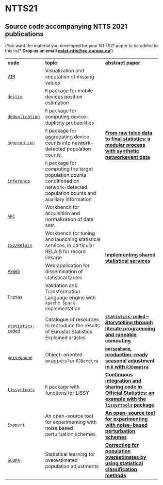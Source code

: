 NTTS21
======

Source code accompanying NTTS 2021 publications
---

(You want the material you developed for your NTTS21 paper to be added to this list? **Drop us an email [estat-ntts@ec.europa.eu](mailto:estat-ntts@ec.europa.eu)**!)

<table align="center">
<tr> <th align="left" valign="middle">code</th> 
     <th align="left" valign="middle">topic</th> 
     <th align="left" valign="middle">abstract paper</th> 
</tr> 
<!-- VIM -->
<tr> <td align="left" valign="middle" >
     <a href="https://github.com/statistikat/VIM"><code>VIM</code></a> </td>
     <td align="left" valign="middle">Visualization and imputation of missing values</td> 
     <td align="left" valign="middle">
     <strong><a href=""></a></strong> </td>     
</tr> 
<!-- destim / deduplication / aggregation / inference -->
<tr> <td align="left" valign="middle"><a href="https://github.com/MobilePhoneESSnetBigData/destim"><code>destim</code></a> </td>
      <td align="left" valign="middle"><code>R</code> package for mobile devices position estimation</td> 
      <td align="left" valign="middle" rowspan="4"><strong><a href="https://coms.events/NTTS2021/data/x_abstracts/x_abstract_53.pdf">From raw telco data to final statistics: a modular process with synthetic networkevent data</a></strong> </td>     
</tr> 
<tr> <td align="left" valign="middle"><a href="https://github.com/MobilePhoneESSnetBigData/deduplication"><code>deduplication</code></a> </td>
      <td align="left" valign="middle"><code>R</code> package for computing  device-duplicity  probabilities</td> 
</tr> 
<tr> <td align="left" valign="middle"><a href="https://github.com/MobilePhoneESSnetBigData/aggregation"><code>aggregation</code></a> </td>
      <td align="left" valign="middle"><code>R</code> package for aggregating device counts into network-detected population counts</td> 
</tr> 
<tr> <td align="left" valign="middle"><a href="https://github.com/MobilePhoneESSnetBigData/inference"><code>inference</code></a> </td>
      <td align="left" valign="middle"><code>R</code> package for computing  the  target  population  counts  conditioned  on  network-detected  population  counts  and  auxiliary  information</td> 
</tr> 
<!-- ARC / is2 / PxWeb / Trevas -->
<tr> <td align="left" valign="middle"><a href="https://github.com/InseeFr/ARC"><code>ARC</code></a> </td>
      <td align="left" valign="middle">Workbench for acquisition and normalization of data sets</td> 
      <td align="left" valign="middle" rowspan="4"><strong><a href="https://coms.events/NTTS2021/data/x_abstracts/x_abstract_148.docx">Implementing shared statistical services</a></strong> </td>     
</tr> 
<tr> <td align="left" valign="middle"><a href="https://github.com/mecdcme/is2"><code>IS2/Relais</code></a> </td>
      <td align="left" valign="middle">Workbench for tuning and launching statistical services, in particular RELAIS for record linkage</td> 
</tr> 
<tr> <td align="left" valign="middle"><a href="https://github.com/statisticssweden/PxWeb"><code>PxWeb</code></a> </td>
      <td align="left" valign="middle">Web application for dissemination of statistical tables</td> 
</tr> 
<tr> <td align="left" valign="middle"><a href="https://github.com/InseeFr/Trevas"><code>Trevas</code></a> </td>
      <td align="left" valign="middle">Validation and Transformation Language engine with <code>Apache Spark</code> implementation</td> 
</tr> 
<!-- statistics-coded -->
<tr> <td align="left" valign="middle"><a href="https://github.com/eurostat/statistics-coded"><code>statistics-coded</code></a> </td>
      <td align="left" valign="middle">Catalogue of resources to reproduce the results of Eurostat Statistics Explained articles </td> 
      <td align="left" valign="middle"><strong><a href="https://coms.events/NTTS2021/data/x_abstracts/x_abstract_40.pdf"><code>statistics-coded</code> – Storytelling through literate programming and runnable computing</a></strong> </td>     
</tr> 
<!-- persephone -->
<tr> <td align="left" valign="middle"><a href="https://github.com/statistikat/persephone"><code>persephone</code></a> </td>
      <td align="left" valign="middle">Object-oriented wrappers for <code>RJDemetra</code> </td> 
      <td align="left" valign="middle"><strong><a href="https://coms.events/NTTS2021/data/x_abstracts/x_abstract_12.pdf"><code>persephone</code>, production-ready seasonal adjustment in <code>R</code> with <code>RJDemetra</code></a></strong> </td>     
</tr>
<!-- lissyrtools -->
<tr> <td align="left" valign="middle"><a href="https://github.com/JosepER/lissyrtools"><code>lissyrtools</code></a> </td>
      <td align="left" valign="middle"><code>R</code> package with functions for LISSY</td> 
      <td align="left" valign="middle"><strong><a href="https://coms.events/NTTS2021/data/x_abstracts/x_abstract_25.docx">Continuous integration and sharing code in Official Statistics: an example with the <code>lissyrtools</code> package</a></strong> </td>     
</tr> 
<!-- Exppert -->
<tr> <td align="left" valign="middle"><a href="https://github.com/marcoStocchi/NTTS_Exppert"><code>Exppert</code></a> </td>
      <td align="left" valign="middle">An open-source tool for experimenting with noise based perturbation schemes</td> 
      <td align="left" valign="middle"><strong><a href="https://coms.events/NTTS2021/data/x_abstracts/x_abstract_105.pdf">An open-source tool for experimenting with noise-based perturbation schemes</strong> </td>     
</tr> 
<!-- Exppert -->
<tr> <td align="left" valign="middle"><a href="https://github.com/violetacln/SLOPA"><code>SLOPA</code></a> </td>
      <td align="left" valign="middle">Statistical learning for overestimated population adjustments</td> 
      <td align="left" valign="middle"><strong><a href="https://coms.events/NTTS2021/data/x_abstracts/x_abstract_98.docx">Correcting for population overestimates by using statistical classification methods</strong> </td>     
</tr>      
<!-- INSERT YOUR OWN REPO -->
<!-- <tr> <td align="left" valign="middle"><a href="LINK_TO_THE_REPO"><code>NAME_OF_THE_REPO</code></a> </td>
      <td align="left" valign="middle">DESCRIPTION_OF_THE_REPO</td> 
      <td align="left" valign="middle"><strong><a href="LINK_TO_THE_ARTICLE">TITLE_OF_THE_ARTICLE</a></strong> </td>     
</tr>  -->
</table>  
